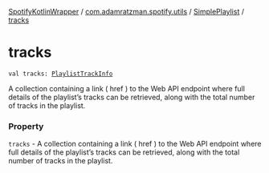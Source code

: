 [SpotifyKotlinWrapper](../../index.md) / [com.adamratzman.spotify.utils](../index.md) / [SimplePlaylist](index.md) / [tracks](./tracks.md)

# tracks

`val tracks: `[`PlaylistTrackInfo`](../-playlist-track-info/index.md)

A collection containing a link ( href ) to the Web API endpoint where full details of the
playlist’s tracks can be retrieved, along with the total number of tracks in the playlist.

### Property

`tracks` - A collection containing a link ( href ) to the Web API endpoint where full details of the
playlist’s tracks can be retrieved, along with the total number of tracks in the playlist.